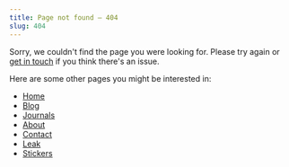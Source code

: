 ```yaml
---
title: Page not found – 404
slug: 404
---
```


<p>Sorry, we couldn't find the page you were looking for. Please try again or <a href="/contact">get in touch</a> if you think there's an issue.</p>

<p>Here are some other pages you might be interested in:</p>
<ul>
    <li><a href="/">Home</a></li>
    <li><a href="/blog">Blog</a></li>
    <li><a href="/journals">Journals</a></li>
    <li><a href="/about">About</a></li>
    <li><a href="/contact">Contact</a></li>
    <li><a href="/leak">Leak</a></li>
    <li><a href="/stickers">Stickers</a></li>
</ul>